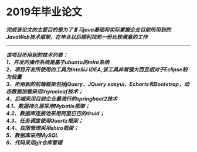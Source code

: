 <p align="center"><h1> 2019年毕业论文</h1> </p>
<h5>完成该论文的主要目的是为了复习java基础和实际掌握企业目前所用到的JavaWeb技术框架，在毕业以后顺利找到一份比较满意的工作</5>
<hr color="blue"/>
该项目所用到的技术列表：</br>
1、开发的操作系统是基于ubuntu的mint系统</br>
2、项目开发所使用的工具为IntelliJ IDEA,该工具非常强大而且相对于Eclipse较为轻量</br>
3、所用到的前端框架包括jQuery、JQuery easyui、Echarts和Bootstrap，动态数据加载采用thymeleaf技术；</br>
4、后端采用目前企业最流行的springboot2技术</br>
  4.1、数据持久层采用Mybatis框架；</br>
  4.2、数据库连接池采用阿里巴巴的druid；</br>
  4.3、任务调度使用Quartz框架；</br>
  4.4、权限管理采用shiro框架；</br>
5、数据库采用MySQL</br>
6、代码采用git仓库管理



